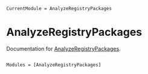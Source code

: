 ```@meta
CurrentModule = AnalyzeRegistryPackages
```

# AnalyzeRegistryPackages

Documentation for [AnalyzeRegistryPackages](https://github.com/MarkNahabedian/AnalyzeRegistryPackages.jl).

```@index
```

```@autodocs
Modules = [AnalyzeRegistryPackages]
```
